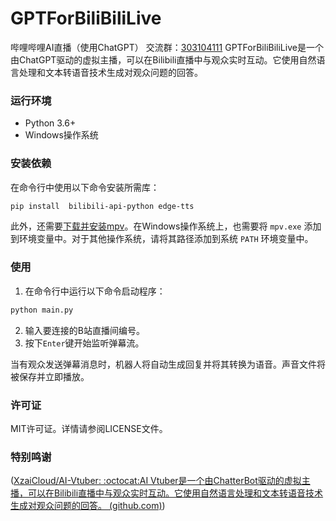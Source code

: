 # GPTForBiliBiliLive

哔哩哔哩AI直播（使用ChatGPT）
交流群：[303104111](http://qm.qq.com/cgi-bin/qm/qr?_wv=1027&k=CtyH-iI1JBO-jpRUFDrMgx9SZoM0ClTX&authKey=asxcHbxRLNCvJg%2FNo%2FOPsf%2FS7J6XycRaCfSot4bODF1XA7EdEptnCSy61cuabUCt&noverify=0&group_code=303104111)
GPTForBiliBiliLive是一个由ChatGPT驱动的虚拟主播，可以在Bilibili直播中与观众实时互动。它使用自然语言处理和文本转语音技术生成对观众问题的回答。

### 运行环境

- Python 3.6+
- Windows操作系统

### 安装依赖

在命令行中使用以下命令安装所需库：

```bash
pip install  bilibili-api-python edge-tts
```

此外，还需要[下载并安装mpv](https://mpv.io/installation/)。在Windows操作系统上，也需要将 `mpv.exe` 添加到环境变量中。对于其他操作系统，请将其路径添加到系统 `PATH` 环境变量中。

### 使用

1. 在命令行中运行以下命令启动程序：

```bash
python main.py
```

2. 输入要连接的B站直播间编号。
3. 按下`Enter`键开始监听弹幕流。

当有观众发送弹幕消息时，机器人将自动生成回复并将其转换为语音。声音文件将被保存并立即播放。

### 许可证

MIT许可证。详情请参阅LICENSE文件。

### 特别鸣谢

([XzaiCloud/AI-Vtuber: :octocat:AI Vtuber是一个由ChatterBot驱动的虚拟主播，可以在Bilibili直播中与观众实时互动。它使用自然语言处理和文本转语音技术生成对观众问题的回答。 (github.com)](https://github.com/XzaiCloud/AI-Vtuber))
